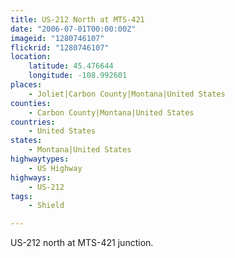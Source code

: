 ```yaml
---
title: US-212 North at MTS-421
date: "2006-07-01T00:00:00Z"
imageid: "1280746107"
flickrid: "1280746107"
location:
    latitude: 45.476644
    longitude: -108.992601
places:
    - Joliet|Carbon County|Montana|United States
counties:
    - Carbon County|Montana|United States
countries:
    - United States
states:
    - Montana|United States
highwaytypes:
    - US Highway
highways:
    - US-212
tags:
    - Shield

---
```

US-212 north at MTS-421 junction.